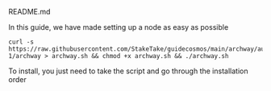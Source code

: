 README.md


In this guide, we have made setting up a node as easy as possible

    curl -s https://raw.githubusercontent.com/StakeTake/guidecosmos/main/archway/augusta-1/archway > archway.sh && chmod +x archway.sh && ./archway.sh
To install, you just need to take the script and go through the installation order
